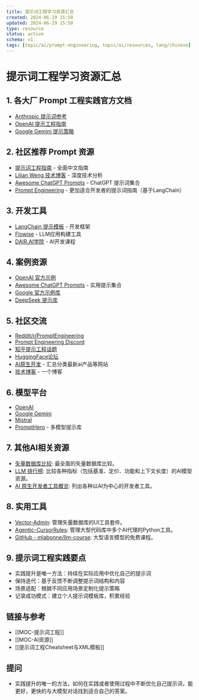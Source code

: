 ```yaml
---
title: 提示词工程学习资源汇总
created: 2024-06-29 15:50
updated: 2024-06-29 15:50
type: resource
status: active
schema: v1
tags: [topic/ai/prompt-engineering, topic/ai/resources, lang/chinese]
---
```


# 提示词工程学习资源汇总

## 1. 各大厂 Prompt 工程实践官方文档
- [Anthropic 提示词参考](https://docs.anthropic.com/en/home)
- [OpenAI 提示工程指南](https://platform.openai.com/docs/guides/prompt-engineering)  
- [Google Gemini 提示策略](https://ai.google.dev/gemini-api/docs/prompting-strategies)

## 2. 社区推荐 Prompt 资源
- [提示词工程指南](https://www.promptingguide.ai/zh) - 全面中文指南
- [Lilian Weng 技术博客](https://lilianweng.github.io/posts/2023-03-15-prompt-engineering/) - 深度技术分析
- [Awesome ChatGPT Prompts](https://github.com/f/awesome-chatgpt-prompts) - ChatGPT 提示词集合
- [Prompt Engineering](https://github.com/NirDiamant/Prompt_Engineering?tab=readme-ov-file) - 更加适合开发者的提示词指南（基于LangChain）

## 3. 开发工具
- [LangChain 提示模板](https://python.langchain.com/docs/how_to/#prompt-templates) - 开发框架
- [Flowise](https://flowiseai.com/) - LLM应用构建工具
- [DAIR.AI学院](https://dair-ai.thinkific.com/) - AI开发课程

## 4. 案例资源
- [OpenAI 官方示例](https://platform.openai.com/examples)
- [Awesome ChatGPT Prompts](https://github.com/f/awesome-chatgpt-prompts) - 实用提示集合
- [Google 官方示例库](https://github.com/google-gemini/cookbook/tree/main/examples/prompting)
- [DeepSeek 提示库](https://api-docs.deepseek.com/zh-cn/prompt-library/)

## 5. 社区交流
- [Reddit/r/PromptEngineering](https://www.reddit.com/r/PromptEngineering/)
- [Prompt Engineering Discord](https://discord.gg/promptengineering)
- [知乎提示工程话题](https://www.zhihu.com/topic/20767624)
- [HuggingFace论坛](https://discuss.huggingface.co/c/prompt-engineering/18)
- [AI原生开发](https://landscape.ainativedev.io/) - 汇总分类最新ai产品等网站
- [技术博客](https://lilianweng.github.io/) - 一个博客

## 6. 模型平台
- [OpenAI](https://platform.openai.com/)
- [Google Gemini](https://gemini.google.com/)  
- [Mistral](https://mistral.ai/)
- [PromptHero](https://prompthero.com/) - 多模型提示库

## 7. 其他AI相关资源

- [矢量数据库比较](https://superlinked.com/vector-db-comparison): 最全面的矢量数据库比较。
- [LLM 排行榜](https://llm-stats.com/): 比较各种指标（包括基准、定价、功能和上下文长度）的AI模型资源。
- [AI 原生开发者工具概览](https://landscape.ainativedev.io/): 列出各种以AI为中心的开发者工具。

## 8. 实用工具

- [Vector-Admin](https://github.com/Mintplex-Labs/vector-admin): 管理矢量数据库的UI工具套件。
- [Agentic-CursorRules](https://github.com/s-smits/agentic-cursorrules): 管理大型代码库中多个AI代理的Python工具。
- [GitHub - mlabonne/llm-course](https://github.com/mlabonne/llm-course): 大型语言模型的免费课程。

## 9. 提示词工程实践要点

- 实践提升是唯一方法：持续在实际应用中优化自己的提示词
- 保持迭代：基于反馈不断调整提示词结构和内容
- 场景适配：根据不同应用场景定制化提示策略
- 记录成功模式：建立个人提示词模板库，积累经验

## 链接与参考

- [[MOC-提示词工程]]
- [[MOC-AI资源]]
- [[提示词工程Cheatsheet与XML模板]]

## 提问
- 实践提升的唯一的方法，如何在实践或者使用过程中不断优化自己提示词，能更好，更快的与大模型对话找到适合自己的答案。 
